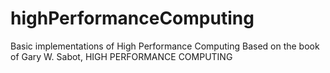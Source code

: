 # highPerformanceComputing

Basic implementations of High Performance Computing Based on 
the book of Gary W. Sabot, HIGH PERFORMANCE COMPUTING
